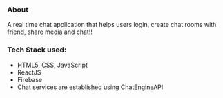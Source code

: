 ### About 
A real time chat application that helps users login, create chat rooms with friend, share media and chat!!

### Tech Stack used:
 - HTML5, CSS, JavaScript
 - ReactJS
 - Firebase
 - Chat services are established using ChatEngineAPI
